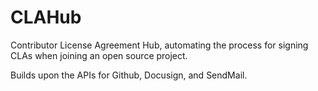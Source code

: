 # CLAHub #

Contributor License Agreement Hub, automating the process for signing CLAs when joining an open source project.

Builds upon the APIs for Github, Docusign, and SendMail.